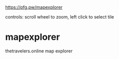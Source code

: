 https://pfg.pw/mapexplorer

controls: scroll wheel to zoom, left click to select tile

# mapexplorer
thetravelers.online map explorer
